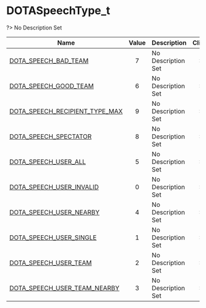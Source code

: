 # DOTASpeechType_t
?> No Description Set

Name|Value|Description|Client
--|:--:|--|:--:
[DOTA_SPEECH_BAD_TEAM](Constants/DOTASpeechType_t/DOTA_SPEECH_BAD_TEAM)|7|No Description Set|✖
[DOTA_SPEECH_GOOD_TEAM](Constants/DOTASpeechType_t/DOTA_SPEECH_GOOD_TEAM)|6|No Description Set|✖
[DOTA_SPEECH_RECIPIENT_TYPE_MAX](Constants/DOTASpeechType_t/DOTA_SPEECH_RECIPIENT_TYPE_MAX)|9|No Description Set|✖
[DOTA_SPEECH_SPECTATOR](Constants/DOTASpeechType_t/DOTA_SPEECH_SPECTATOR)|8|No Description Set|✖
[DOTA_SPEECH_USER_ALL](Constants/DOTASpeechType_t/DOTA_SPEECH_USER_ALL)|5|No Description Set|✖
[DOTA_SPEECH_USER_INVALID](Constants/DOTASpeechType_t/DOTA_SPEECH_USER_INVALID)|0|No Description Set|✖
[DOTA_SPEECH_USER_NEARBY](Constants/DOTASpeechType_t/DOTA_SPEECH_USER_NEARBY)|4|No Description Set|✖
[DOTA_SPEECH_USER_SINGLE](Constants/DOTASpeechType_t/DOTA_SPEECH_USER_SINGLE)|1|No Description Set|✖
[DOTA_SPEECH_USER_TEAM](Constants/DOTASpeechType_t/DOTA_SPEECH_USER_TEAM)|2|No Description Set|✖
[DOTA_SPEECH_USER_TEAM_NEARBY](Constants/DOTASpeechType_t/DOTA_SPEECH_USER_TEAM_NEARBY)|3|No Description Set|✖

